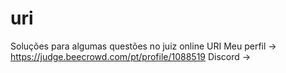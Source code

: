 # uri 
Soluções para algumas questões no juiz online URI
Meu perfil -> https://judge.beecrowd.com/pt/profile/1088519
Discord ->
